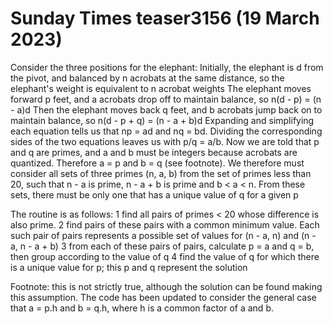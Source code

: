 # Sunday Times teaser3156 (19 March 2023)
Consider the three positions for the elephant:
Initially, the elephant is d from the pivot, and balanced by n acrobats at the same distance, so the elephant's weight is equivalent to n acrobat weights
The elephant moves forward p feet, and a acrobats drop off to maintain balance, so n(d - p) = (n - a)d
Then the elephant moves back q feet, and b acrobats jump back on to maintain balance, so n(d - p + q) = (n - a + b)d
Expanding and simplifying each equation tells us that np = ad and nq = bd.
Dividing the corresponding sides of the two equations leaves us with p/q = a/b.
Now we are told that p and q are primes, and a and b must be integers because acrobats are quantized. Therefore a = p and b = q (see footnote).
We therefore must consider all sets of three primes (n, a, b) from the set of primes less than 20, such that n - a is prime, n - a + b is prime and b < a < n.
From these sets, there must be only one that has a unique value of q for a given p

The routine is as follows:
1 find all pairs of primes < 20 whose difference is also prime.
2 find pairs of these pairs with a common minimum value. Each such pair of pairs represents a possible set of values for (n - a, n) and (n - a, n - a + b)
3 from each of these pairs of pairs, calculate p = a and q = b, then group according to the value of q
4 find the value of q for which there is a unique value for p; this p and q represent the solution


Footnote: this is not strictly true, although the solution can be found making this assumption. The code has been updated to consider the general case that a = p.h and b = q.h, where h is a common factor of a and b.
